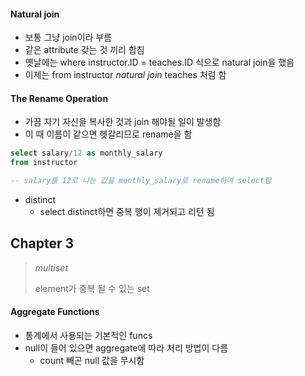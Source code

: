 #### Natural join

* 보통 그냥 join이라 부름
* 같은 attribute 갖는 것 끼리 합침
* 옛날에는 where instructor.ID = teaches.ID 식으로 natural join을 했음
* 이제는 from instructor *natural join* teaches 처럼 함

#### The Rename Operation

* 가끔 자기 자신을 복사한 것과 join 해야될 일이 발생함
* 이 때 이름이 같으면 헷갈리므로 rename을 함

```sql
select salary/12 as monthly_salary
from instructor

-- salary를 12로 나눈 값을 monthly_salary로 rename하여 select함
```

* distinct
    * select distinct하면 중복 행이 제거되고 리턴 됨


## Chapter 3

> *multiset*
>
> element가 중복 될 수 있는 set

#### Aggregate Functions

* 통계에서 사용되는 기본적인 funcs
* null이 들어 있으면 aggregate에 따라 처리 방법이 다름
    * count 빼곤 null 값을 무시함